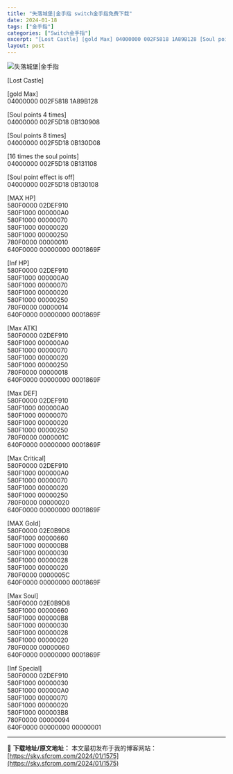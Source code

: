 ```yaml
---
title: "失落城堡|金手指 switch金手指免费下载"
date: 2024-01-18
tags: ["金手指"]
categories: ["Switch金手指"]
excerpt: "[Lost Castle] [gold Max] 04000000 002F5818 1A89B128 [Soul points 4 times] 04000000 002F5D18 0B130908 [Soul points 8 times] 04000000 002F5D18 0B130D08 &hellip;"
layout: post
---
```


 <p><img src="https://sky.sfcrom.com/wp-content/uploads/2024/01/20240118_65a88c1dd7a9c.jpg" alt="失落城堡|金手指" /></p> <p>[Lost Castle]</p> <p>[gold Max]<br /> 04000000 002F5818 1A89B128</p> <p>[Soul points 4 times]<br /> 04000000 002F5D18 0B130908</p> <p>[Soul points 8 times]<br /> 04000000 002F5D18 0B130D08</p> <p>[16 times the soul points]<br /> 04000000 002F5D18 0B131108</p> <p>[Soul point effect is off]<br /> 04000000 002F5D18 0B130108</p> <p>[MAX HP]<br /> 580F0000 02DEF910<br /> 580F1000 000000A0<br /> 580F1000 00000070<br /> 580F1000 00000020<br /> 580F1000 00000250<br /> 780F0000 00000010<br /> 640F0000 00000000 0001869F</p> <p>[Inf HP]<br /> 580F0000 02DEF910<br /> 580F1000 000000A0<br /> 580F1000 00000070<br /> 580F1000 00000020<br /> 580F1000 00000250<br /> 780F0000 00000014<br /> 640F0000 00000000 0001869F</p> <p>[Max ATK]<br /> 580F0000 02DEF910<br /> 580F1000 000000A0<br /> 580F1000 00000070<br /> 580F1000 00000020<br /> 580F1000 00000250<br /> 780F0000 00000018<br /> 640F0000 00000000 0001869F</p> <p>[Max DEF]<br /> 580F0000 02DEF910<br /> 580F1000 000000A0<br /> 580F1000 00000070<br /> 580F1000 00000020<br /> 580F1000 00000250<br /> 780F0000 0000001C<br /> 640F0000 00000000 0001869F</p> <p>[Max Critical]<br /> 580F0000 02DEF910<br /> 580F1000 000000A0<br /> 580F1000 00000070<br /> 580F1000 00000020<br /> 580F1000 00000250<br /> 780F0000 00000020<br /> 640F0000 00000000 0001869F</p> <p>[MAX Gold]<br /> 580F0000 02E0B9D8<br /> 580F1000 00000660<br /> 580F1000 000000B8<br /> 580F1000 00000030<br /> 580F1000 00000028<br /> 580F1000 00000020<br /> 780F0000 0000005C<br /> 640F0000 00000000 0001869F</p> <p>[Max Soul]<br /> 580F0000 02E0B9D8<br /> 580F1000 00000660<br /> 580F1000 000000B8<br /> 580F1000 00000030<br /> 580F1000 00000028<br /> 580F1000 00000020<br /> 780F0000 00000060<br /> 640F0000 00000000 0001869F</p> <p>[Inf Special]<br /> 580F0000 02DEF910<br /> 580F1000 00000030<br /> 580F1000 000000A0<br /> 580F1000 00000070<br /> 580F1000 00000020<br /> 580F1000 000003B8<br /> 780F0000 00000094<br /> 640F0000 00000000 00000001</p> 

---
📖 **下载地址/原文地址：** 本文最初发布于我的博客网站：[https://sky.sfcrom.com/2024/01/1575](https://sky.sfcrom.com/2024/01/1575)
